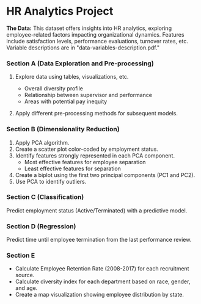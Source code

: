 # HR Analytics Project

**The Data:**
This dataset offers insights into HR analytics, exploring employee-related factors impacting organizational dynamics. Features include satisfaction levels, performance evaluations, turnover rates, etc. Variable descriptions are in "data-variables-description.pdf."

### Section A (Data Exploration and Pre-processing)

1. Explore data using tables, visualizations, etc.
   - Overall diversity profile
   - Relationship between supervisor and performance
   - Areas with potential pay inequity

2. Apply different pre-processing methods for subsequent models.

### Section B (Dimensionality Reduction)

1. Apply PCA algorithm.
2. Create a scatter plot color-coded by employment status.
3. Identify features strongly represented in each PCA component.
   - Most effective features for employee separation
   - Least effective features for separation
4. Create a biplot using the first two principal components (PC1 and PC2).
5. Use PCA to identify outliers.

### Section C (Classification)

Predict employment status (Active/Terminated) with a predictive model.

### Section D (Regression)

Predict time until employee termination from the last performance review.

### Section E

- Calculate Employee Retention Rate (2008-2017) for each recruitment source.
- Calculate diversity index for each department based on race, gender, and age.
- Create a map visualization showing employee distribution by state.

